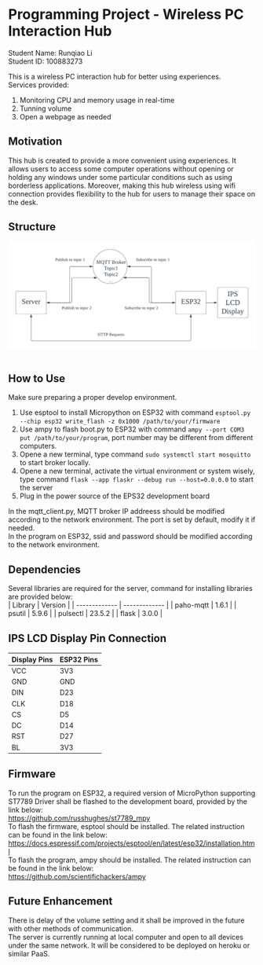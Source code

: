 # Programming Project - Wireless PC Interaction Hub
Student Name: Runqiao Li<br />
Student ID: 100883273

This is a wireless PC interaction hub for better using experiences.<br />
Services provided:<br />
1. Monitoring CPU and memory usage in real-time
2. Tunning volume
3. Open a webpage as needed
## Motivation ##
This hub is created to provide a more convenient using experiences. It allows users to access some computer operations without opening or holding any windows under some particular conditions such as using borderless applications. 
Moreover, making this hub wireless using wifi connection provides flexibility to the hub for users to manage their space on the desk.

## Structure ##
![Alt text](structure.png)<br /><br />

## How to Use ##
Make sure preparing a proper develop environment.<br />
1. Use esptool to install Micropython on ESP32 with command ```esptool.py --chip esp32 write_flash -z 0x1000 /path/to/your/firmware```
2. Use ampy to flash boot.py to ESP32 with command ```ampy --port COM3 put /path/to/your/program```, port number may be different from different computers.
3. Opene a new terminal, type command ```sudo systemctl start mosquitto``` to start broker locally.
4. Opene a new terminal, activate the virtual environment or system wisely, type command ```flask --app flaskr --debug run --host=0.0.0.0``` to start the server
5. Plug in the power source of the EPS32 development board

In the mqtt_client.py, MQTT broker IP addreess should be modified according to the network environment. The port is set by default, modify it if needed.<br />
In the program on ESP32, ssid and password should be modified according to the network environment.


## Dependencies ##
Several libraries are required for the server, command for installing libraries are provided below:<br />
| Library  | Version |
| ------------- | ------------- |
| paho-mqtt  | 1.6.1  |
| psutil  | 5.9.6  |
| pulsectl  | 23.5.2  |
| flask  | 3.0.0  |<br />
## IPS LCD Display Pin Connection ##
| Display Pins  | ESP32 Pins |
| ------------- | ------------- |
| VCC  | 3V3  |
| GND  | GND  |
| DIN  | D23  |
| CLK  | D18  |
| CS  | D5  |
| DC  | D14  |
| RST  | D27  |
| BL  | 3V3  |<br />

## Firmware ##
To run the program on ESP32, a required version of MicroPython supporting ST7789 Driver shall be flashed to the development board, provided by the link below: <br />
https://github.com/russhughes/st7789_mpy<br />
To flash the firmware, esptool should be installed. The related instruction can be found in the link below: <br />
https://docs.espressif.com/projects/esptool/en/latest/esp32/installation.html<br />
To flash the program, ampy should be installed. The related instruction can be found in the link below: <br />
https://github.com/scientifichackers/ampy<br />

## Future Enhancement ##
There is delay of the volume setting and it shall be improved in the future with other methods of communication.<br />
The server is currently running at local computer and open to all devices under the same network. It will be considered to be deployed on heroku or similar PaaS.

